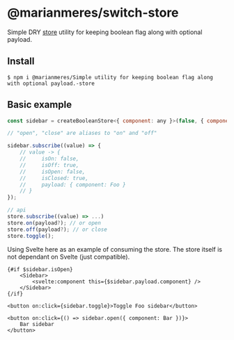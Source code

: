 # @marianmeres/switch-store

Simple DRY [store](https://github.com/marianmeres/store) utility for keeping boolean flag along with optional payload.

## Install

```shell
$ npm i @marianmeres/Simple utility for keeping boolean flag along with optional payload.-store
```

## Basic example

```javascript
const sidebar = createBooleanStore<{ component: any }>(false, { component: Foo });

// "open", "close" are aliases to "on" and "off"

sidebar.subscribe((value) => {
	// value -> {
	//     isOn: false,
	//     isOff: true,
	//     isOpen: false,
	//     isClosed: true,
	//     payload: { component: Foo }
	// }
});

// api
store.subscribe((value) => ...)
store.on(payload?); // or open
store.off(payload?); // or close
store.toggle();

```

Using Svelte here as an example of consuming the store. The store itself
is not dependant on Svelte (just compatible).

```sveltehtml
{#if $sidebar.isOpen}
    <Sidebar>
        <svelte:component this={$sidebar.payload.component} />
    </Sidebar>
{/if}

<button on:click={sidebar.toggle}>Toggle Foo sidebar</button>

<button on:click={() => sidebar.open({ component: Bar })}>
    Bar sidebar
</button>
```
